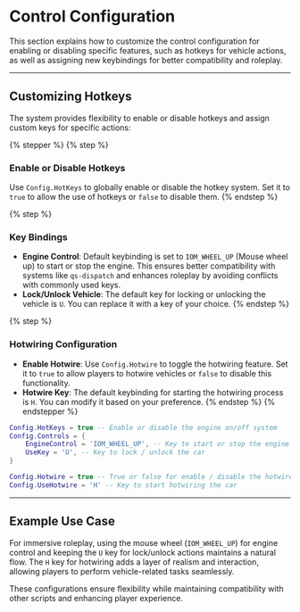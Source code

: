 # Control Configuration

This section explains how to customize the control configuration for enabling or disabling specific features, such as hotkeys for vehicle actions, as well as assigning new keybindings for better compatibility and roleplay.

***

## Customizing Hotkeys

The system provides flexibility to enable or disable hotkeys and assign custom keys for specific actions:

{% stepper %}
{% step %}
### **Enable or Disable Hotkeys**

Use `Config.HotKeys` to globally enable or disable the hotkey system. Set it to `true` to allow the use of hotkeys or `false` to disable them.
{% endstep %}

{% step %}
### **Key Bindings**

* **Engine Control**: Default keybinding is set to `IOM_WHEEL_UP` (Mouse wheel up) to start or stop the engine. This ensures better compatibility with systems like `qs-dispatch` and enhances roleplay by avoiding conflicts with commonly used keys.
* **Lock/Unlock Vehicle**: The default key for locking or unlocking the vehicle is `U`. You can replace it with a key of your choice.
{% endstep %}

{% step %}
### **Hotwiring Configuration**

* **Enable Hotwire**: Use `Config.Hotwire` to toggle the hotwiring feature. Set it to `true` to allow players to hotwire vehicles or `false` to disable this functionality.
* **Hotwire Key**: The default keybinding for starting the hotwiring process is `H`. You can modify it based on your preference.
{% endstep %}
{% endstepper %}

```lua
Config.HotKeys = true -- Enable or disable the engine on/off system
Config.Controls = {
    EngineControl = 'IOM_WHEEL_UP', -- Key to start or stop the engine. (Mouse wheel up) for better compatibility with the qs-dispatch already using the G keybind. And also better roleplay
    UseKey = 'U', -- Key to lock / unlock the car
}

Config.Hotwire = true -- True or false for enable / disable the hotwire functions
Config.UseHotwire = 'H' -- Key to start hotwiring the car
```

***

## Example Use Case

For immersive roleplay, using the mouse wheel (`IOM_WHEEL_UP`) for engine control and keeping the `U` key for lock/unlock actions maintains a natural flow. The `H` key for hotwiring adds a layer of realism and interaction, allowing players to perform vehicle-related tasks seamlessly.

These configurations ensure flexibility while maintaining compatibility with other scripts and enhancing player experience.
